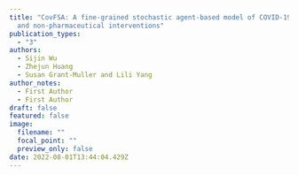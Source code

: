```yaml
---
title: "CovFSA: A fine-grained stochastic agent-based model of COVID-19 dynamics
  and non-pharmaceutical interventions"
publication_types:
  - "3"
authors:
  - Sijin Wu
  - Zhejun Huang
  - Susan Grant-Muller and Lili Yang
author_notes:
  - First Author
  - First Author
draft: false
featured: false
image:
  filename: ""
  focal_point: ""
  preview_only: false
date: 2022-08-01T13:44:04.429Z
---
```

